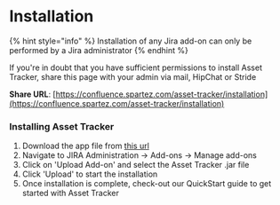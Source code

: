 # Installation

{% hint style="info" %}
Installation of any Jira add-on can only be performed by a Jira administrator
{% endhint %}

If you're in doubt that you have sufficient permissions to install Asset Tracker, share this page with your admin via mail, HipChat or Stride

**Share URL**: [https://confluence.spartez.com/asset-tracker/installation](https://confluence.spartez.com/asset-tracker/installation)

### Installing Asset Tracker

1. Download the app file from [this url](https://marketplace.atlassian.com/download/plugins/com.spartez.jira.plugins.ephor-for-jira/version/20050010000)
2. Navigate to JIRA Administration → Add-ons → Manage add-ons
3. Click on 'Upload Add-on' and select the Asset Tracker .jar file
4. Click 'Upload' to start the installation
5. Once installation is complete, check-out our QuickStart guide to get started with Asset Tracker

